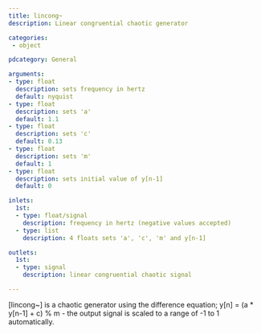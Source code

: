 ```yaml
---
title: lincong~
description: Linear congruential chaotic generator

categories:
 - object

pdcategory: General

arguments:
- type: float
  description: sets frequency in hertz
  default: nyquist
- type: float
  description: sets 'a'
  default: 1.1
- type: float
  description: sets 'c'
  default: 0.13
- type: float
  description: sets 'm'
  default: 1
- type: float
  description: sets initial value of y[n-1]
  default: 0

inlets:
  1st:
  - type: float/signal
    description: frequency in hertz (negative values accepted)
  - type: list
    description: 4 floats sets 'a', 'c', 'm' and y[n-1]

outlets:
  1st:
  - type: signal
    description: linear congruential chaotic signal

---
```


[lincong~] is a chaotic generator using the difference equation;
y[n] = (a * y[n-1] + c) % m - the output signal is scaled to a range of -1 to 1 automatically.

